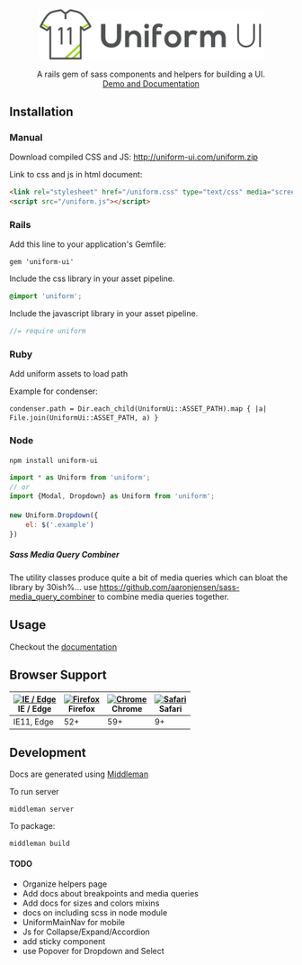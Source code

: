 <p align="center">
    <a href="http://uniform-ui.com/" style="display:block; max-width:400px;">
        <img src="https://raw.githubusercontent.com/bemky/uniform/master/docs-src/assets/images/logo.png" width="400" alt="Uniform UI">
    </a>
    <p align="center">
        A rails gem of sass components and helpers for building a UI.<br>
        <a href="http://uniform-ui.com/">
            Demo and Documentation
        </a>
    </p>
</p>



## Installation

### Manual
Download compiled CSS and JS: http://uniform-ui.com/uniform.zip

Link to css and js in html document:

```html
<link rel="stylesheet" href="/uniform.css" type="text/css" media="screen" charset="utf-8">
<script src="/uniform.js"></script>
```

### Rails
Add this line to your application's Gemfile:

    gem 'uniform-ui'

Include the css library in your asset pipeline.

```scss
@import 'uniform';
```

Include the javascript library in your asset pipeline.
```javascript
//= require uniform
````

### Ruby
Add uniform assets to load path

Example for condenser:

    condenser.path = Dir.each_child(UniformUi::ASSET_PATH).map { |a| File.join(UniformUi::ASSET_PATH, a) }


### Node
    npm install uniform-ui

```javascript
import * as Uniform from 'uniform';
// or
import {Modal, Dropdown} as Uniform from 'uniform';

new Uniform.Dropdown({
    el: $('.example')
})
```

##### Sass Media Query Combiner
The utility classes produce quite a bit of media queries which can bloat the library by 30ish%... use https://github.com/aaronjensen/sass-media_query_combiner to combine media queries together.


## Usage

Checkout the [documentation](http://uniform-ui.com)

## Browser Support
| [<img src="https://raw.githubusercontent.com/godban/browsers-support-badges/master/src/images/edge.png" alt="IE / Edge" width="16px" height="16px" />](http://godban.github.io/browsers-support-badges/)</br>IE / Edge | [<img src="https://raw.githubusercontent.com/godban/browsers-support-badges/master/src/images/firefox.png" alt="Firefox" width="16px" height="16px" />](http://godban.github.io/browsers-support-badges/)</br>Firefox | [<img src="https://raw.githubusercontent.com/godban/browsers-support-badges/master/src/images/chrome.png" alt="Chrome" width="16px" height="16px" />](http://godban.github.io/browsers-support-badges/)</br>Chrome | [<img src="https://raw.githubusercontent.com/godban/browsers-support-badges/master/src/images/safari.png" alt="Safari" width="16px" height="16px" />](http://godban.github.io/browsers-support-badges/)</br>Safari|
| --------- | --------- | --------- | --------- |
| IE11, Edge| 52+| 59+| 9+|

## Development

Docs are generated using [Middleman](https://middlemanapp.com/)

To run server

    middleman server

To package:

    middleman build


#### TODO
- Organize helpers page
- Add docs about breakpoints and media queries
- Add docs for sizes and colors mixins
- docs on including scss in node module
- UniformMainNav for mobile
- Js for Collapse/Expand/Accordion
- add sticky component
- use Popover for Dropdown and Select
